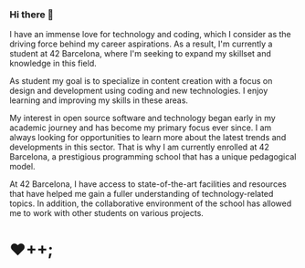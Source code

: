 ### Hi there 👋

I have an immense love for technology and coding, which I consider as the driving force behind my career aspirations. As a result, I'm currently a student at 42 Barcelona, where I'm seeking to expand my skillset and knowledge in this field.

As student my goal is to specialize in content creation with a focus on design and development using coding and new technologies. I enjoy learning and improving my skills in these areas.

My interest in open source software and technology began early in my academic journey and has become my primary focus ever since. I am always looking for opportunities to learn more about the latest trends and developments in this sector. That is why I am currently enrolled at 42 Barcelona, a prestigious programming school that has a unique pedagogical model.

At 42 Barcelona, I have access to state-of-the-art facilities and resources that have helped me gain a fuller understanding of technology-related topics. In addition, the collaborative environment of the school has allowed me to work with other students on various projects.

<h1>❤++;</h1>



<!--
**j7sus/j7sus** is a ✨ _special_ ✨ repository because its `README.md` (this file) appears on your GitHub profile.

Here are some ideas to get you started:

- 🔭 I’m currently working on ...
- 🌱 I’m currently learning ...
- 👯 I’m looking to collaborate on ...
- 🤔 I’m looking for help with ...
- 💬 Ask me about ...
- 📫 How to reach me: ...
- 😄 Pronouns: ...
- ⚡ Fun fact: ...
-->
